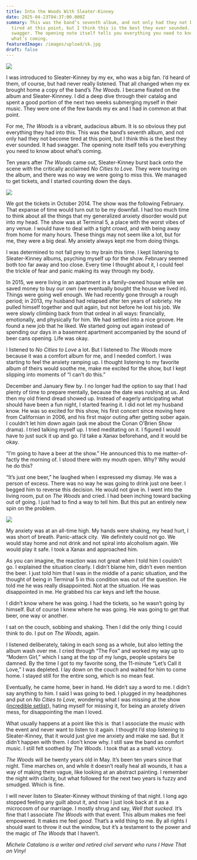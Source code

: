 ```yaml
---
title: Into the Woods With Sleater-Kinney
date: 2025-04-23T04:37:00.000Z
summary: This was the band’s seventh album, and not only had they not become
  tired at this point, but I think this is the best they ever sounded. It had
  swagger. The opening note itself tells you everything you need to know about
  what’s coming. 
featuredImage: /images/upload/sk.jpg
draft: false
---
```

![](/images/upload/sk.jpg)

I was introduced to Sleater-Kinney by my ex, who was a big fan. I’d heard of them, of course, but had never really listened. That all changed when my ex brought home a copy of the band’s *The Woods*. I became fixated on the album and Sleater-Kinnney. I did a deep dive through their catalog and spent a good portion of the next two weeks submerging myself in their music. They were one of the few bands my ex and I had in common at that point.

For me, *The Woods* is a vibrant, audacious album. It is so obvious they put everything they had into this. This was the band’s seventh album, and not only had they not become tired at this point, but I think this is the best they ever sounded. It had swagger. The opening note itself tells you everything you need to know about what’s coming. 

Ten years after *The Woods* came out, Sleater-Kinney burst back onto the scene with the critically acclaimed *No Cities to Love.* They were touring on the album, and there was no way we were going to miss this. We managed to get tickets, and I started counting down the days.

![](/images/upload/screenshot-2025-04-22-at-7.56.09 pm.png)

We got the tickets in October 2014. The show was the following February. That expanse of time would turn out to be my downfall. I had too much time to think about all the things that my generalized anxiety disorder would put into my head. The show was at Terminal 5, a place with the worst vibes of any venue. I would have to deal with a tight crowd, and with being away from home for many hours. These things may not seem like a lot, but for me, they were a big deal. My anxiety always kept me from doing things. 

I was determined to not fall prey to my brain this time. I kept listening to Sleater-Kinney albums, psyching myself up for the show. February seemed both too far away and too close. Every time I thought about it, I could feel the trickle of fear and panic making its way through my body. 

In 2015, we were living in an apartment in a family-owned house while we saved money to buy our own (we eventually bought the house we lived in). Things were going well enough. We had recently gone through a rough period; in 2013, my husband had relapsed after ten years of sobriety. He pulled himself together and quit again, but not before he lost his job. We were slowly climbing back from that ordeal in all ways: financially, emotionally, and physically for him. We had settled into a nice groove. He found a new job that he liked. We started going out again instead of spending our days in a basement apartment accompanied by the sound of beer cans opening. Life was okay. 

I listened to *No Cities to Love* a lot. But I listened to *The Woods* more because it was a comfort album for me, and I needed comfort. I was starting to feel the anxiety ramping up. I thought listening to my favorite album of theirs would soothe me, make me excited for the show, but I kept slipping into moments of “I can’t do this.”

December and January flew by. I no longer had the option to say that I had plenty of time to prepare mentally, because the date was rushing at us. And then my old friend dread showed up. Instead of eagerly anticipating what should have been a fun night, I started fearing it. I did not let my husband know. He was so excited for this show, his first concert since moving here from Californian in 2006, and his first major outing after getting sober again. I couldn’t let him down again (ask me about the Conan O’Brien Show drama). I tried talking myself up. I tried meditating on it. I figured I would have to just suck it up and go. I’d take a Xanax beforehand, and it would be okay.

“I’m going to have a beer at the show.” He announced this to me matter-of-factly the morning of. I stood there with my mouth open. Why? Why would he do this? 

“It’s just one beer,” he laughed when I expressed my dismay. He was a person of excess. There was no way he was going to drink just one beer. I begged him to reverse this decision. He would not give in. I went into the living room, put on *The Woods* and cried. I had been inching toward backing out of going. I just had to find a way to tell him. But this put an entirely new spin on the problem.

![](/images/upload/screenshot-2025-04-22-at-3.21.49 pm.png)

My anxiety was at an all-time high. My hands were shaking, my head hurt, I was short of breath. Panic-attack city.  We definitely could not go. We would stay home and not drink and not spiral into alcoholism again. We would play it safe. I took a Xanax and approached him.

As you can imagine, the reaction was not great when I told him I couldn’t go. I explained the situation clearly. I didn’t blame him, didn’t even mention the beer. I just told him that I was in the middle of a panic situation, and the thought of being in Terminal 5 in this condition was out of the question. He told me he was really disappointed. Not at the situation. He was disappointed in me. He grabbed his car keys and left the house. 

I didn’t know where he was going. I had the tickets, so he wasn’t going by himself. But of course I knew where he was going. He was going to get that beer, one way or another. 

I sat on the couch, sobbing and shaking. Then I did the only thing I could think to do. I put on *The Woods,* again.

I listened deliberately, taking in each song as a whole, but also letting the album wash over me. I cried through “The Fox” and worked my way up to “Modern Girl,” which I sang at the top of my lungs, people upstairs be damned. By the time I got to my favorite song, the 11-minute “Let’s Call it Love,” I was depleted. I lay down on the couch and waited for him to come home. I stayed still for the entire song, which is no mean feat. 

Eventually, he came home, beer in hand. He didn’t say a word to me. I didn’t say anything to him. I said I was going to bed. I plugged in my headphones and put on *No Cities to Love*, wondering what I was missing at the show ([incredible setlist](https://www.setlist.fm/setlist/sleaterkinney/2015/terminal-5-new-york-ny-43cbab77.html)), hating myself for missing it, for being an anxiety driven mess, for disappointing the man I loved.

What usually happens at a point like this is  that I associate the music with the event and never want to listen to it again. I thought I’d stop listening to Sleater-Kinney, that it would just give me anxiety and make me sad. But it didn’t happen with them. I don’t know why. I still saw the band as comfort music. I still felt soothed by *The Woods*. I took that as a small victory.

*The Woods* will be twenty years old in May. It’s been ten years since that night. Time marches on, and while it doesn’t really heal all wounds, it has a way of making them vague, like looking at an abstract painting. I remember the night with clarity, but what followed for the next two years is fuzzy and smudged. Which is fine. 

I will never listen to Sleater-Kinney without thinking of that night. I long ago stopped feeling any guilt about it, and now I just look back at it as a microcosm of our marriage. I mostly shrug and say, *Well that sucked.* It’s fine that I associate *The Woods* with that event. This album makes me feel empowered. It makes me feel *good*. That’s a wild thing to me. By all rights I should want to throw it out the window, but it’s a testament to the power and the magic of *The Woods* that I haven’t.



*Michele Catalano is a writer and retired civil servant who runs I Have That on Vinyl*
